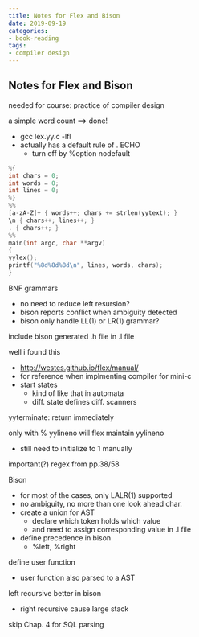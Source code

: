 ```yaml
---
title: Notes for Flex and Bison
date: 2019-09-19
categories:
- book-reading
tags:
- compiler design
---
```


## Notes for Flex and Bison

needed for course: practice of compiler design

a simple word count ==> done!
- gcc lex.yy.c -lfl
- actually has a default rule of .  ECHO
    - turn off by %option nodefault

```c
%{
int chars = 0;
int words = 0;
int lines = 0;
%}
%%
[a-zA-Z]+ { words++; chars += strlen(yytext); }
\n { chars++; lines++; }
. { chars++; }
%%
main(int argc, char **argv)
{
yylex();
printf("%8d%8d%8d\n", lines, words, chars);
}
```

BNF grammars
- no need to reduce left resursion?
- bison reports conflict when ambiguity detected
- bison only handle LL(1) or LR(1) grammar?

include bison generated .h file in .l file

well i found this
- http://westes.github.io/flex/manual/
- for reference when implmenting compiler for mini-c
- start states
    - kind of like that in automata
    - diff. state defines diff. scanners

yyterminate: return immediately

only with % yylineno will flex maintain yylineno
- still need to initialize to 1 manually

important(?) regex from pp.38/58

Bison
- for most of the cases, only LALR(1) supported
- no ambiguity, no more than one look ahead char.
- create a union for AST
    - declare which token holds which value
    - and need to assign corresponding value in .l file
- define precedence in bison
    - %left, %right

define user function
- user function also parsed to a AST

left recursive better in bison
- right recursive cause large stack

skip Chap. 4 for SQL parsing
